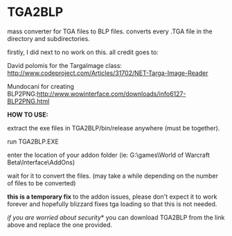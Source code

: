 # TGA2BLP
mass converter for TGA files to BLP files. converts every .TGA file in the directory and subdirectories.

firstly, I did next to no work on this. all credit goes to: 

David polomis for the TargaImage class: http://www.codeproject.com/Articles/31702/NET-Targa-Image-Reader

Mundocani for creating BLP2PNG:http://www.wowinterface.com/downloads/info6127-BLP2PNG.html

**HOW TO USE:**

extract the exe files in TGA2BLP/bin/release anywhere (must be together).

run TGA2BLP.EXE

enter the location of your addon folder (ie: G:\games\World of Warcraft Beta\Interface\AddOns)

wait for it to convert the files. (may take a while depending on the number of files to be converted)



**this is a temporary fix** to the addon issues, please don't expect it to work forever and hopefully blizzard fixes tga loading so that this is not needed.

*if you are worried about security** you can download TGA2BLP from the link above and replace the one provided.

